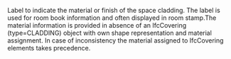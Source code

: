 Label to indicate the material or finish of the space cladding. The label is used for room book information and often displayed in room stamp.The material information is provided in absence of an IfcCovering (type=CLADDING) object with own shape representation and material assignment. In case of inconsistency the material assigned to IfcCovering elements takes precedence.
